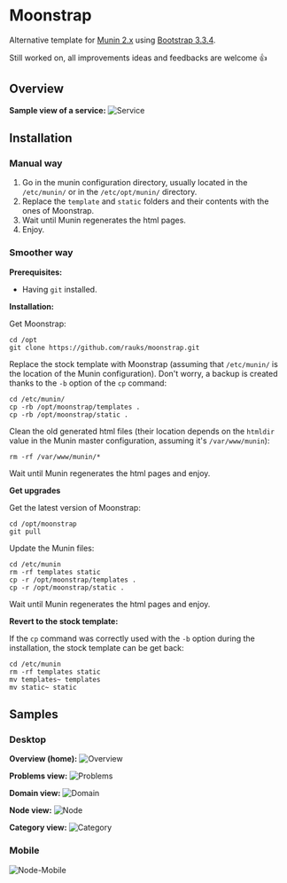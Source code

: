 # Moonstrap
Alternative template for [Munin 2.x](http://munin-monitoring.org/) using [Bootstrap 3.3.4](http://getbootstrap.com/).

Still worked on, all improvements ideas and feedbacks are welcome :+1:

## Overview

**Sample view of a service:**
![Service](docs/sample-serviceview.png)

## Installation

### Manual way

1. Go in the munin configuration directory, usually located in the `/etc/munin/` or in the `/etc/opt/munin/` directory.
2. Replace the `template` and `static` folders and their contents with the ones of Moonstrap. 
3. Wait until Munin regenerates the html pages.
4. Enjoy.

### Smoother way

**Prerequisites:**

- Having `git` installed.

**Installation:**

Get Moonstrap:
```
cd /opt
git clone https://github.com/rauks/moonstrap.git
```
Replace the stock template with Moonstrap (assuming that `/etc/munin/` is the location of the Munin configuration). Don't worry, a backup is created thanks to the `-b` option of the `cp` command:
```
cd /etc/munin/
cp -rb /opt/moonstrap/templates .
cp -rb /opt/moonstrap/static .
```
Clean the old generated html files (their location depends on the `htmldir` value in the Munin master configuration, assuming it's `/var/www/munin`):
```
rm -rf /var/www/munin/*
```
Wait until Munin regenerates the html pages and enjoy.

**Get upgrades**

Get the latest version of Moonstrap:
```
cd /opt/moonstrap
git pull
```
Update the Munin files:
```
cd /etc/munin
rm -rf templates static
cp -r /opt/moonstrap/templates .
cp -r /opt/moonstrap/static .
```
Wait until Munin regenerates the html pages and enjoy.


**Revert to the stock template:**

If the `cp` command was correctly used with the `-b` option during the installation, the stock template can be get back:
```
cd /etc/munin
rm -rf templates static
mv templates~ templates
mv static~ static
```

## Samples

### Desktop

**Overview (home):**
![Overview](docs/sample-overview.png)

**Problems view:**
![Problems](docs/sample-problemview.png)

**Domain view:**
![Domain](docs/sample-domainview.png)

**Node view:**
![Node](docs/sample-nodeview.png)

**Category view:**
![Category](docs/sample-categoryview.png)

### Mobile
![Node-Mobile](docs/sample-mobile-nodeview.png)
